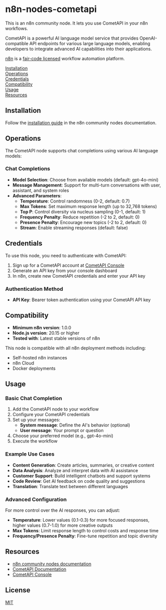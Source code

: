 # n8n-nodes-cometapi

This is an n8n community node. It lets you use CometAPI in your n8n workflows.

CometAPI is a powerful AI language model service that provides OpenAI-compatible API endpoints for various large language models, enabling developers to integrate advanced AI capabilities into their applications.

[n8n](https://n8n.io/) is a [fair-code licensed](https://docs.n8n.io/reference/license/) workflow automation platform.

[Installation](#installation)  
[Operations](#operations)  
[Credentials](#credentials)  
[Compatibility](#compatibility)  
[Usage](#usage)  
[Resources](#resources)  

## Installation

Follow the [installation guide](https://docs.n8n.io/integrations/community-nodes/installation/) in the n8n community nodes documentation.

## Operations

The CometAPI node supports chat completions using various AI language models:

### Chat Completions
- **Model Selection**: Choose from available models (default: gpt-4o-mini)
- **Message Management**: Support for multi-turn conversations with user, assistant, and system roles
- **Advanced Parameters**:
  - **Temperature**: Control randomness (0-2, default: 0.7)
  - **Max Tokens**: Set maximum response length (up to 32,768 tokens)
  - **Top P**: Control diversity via nucleus sampling (0-1, default: 1)
  - **Frequency Penalty**: Reduce repetition (-2 to 2, default: 0)
  - **Presence Penalty**: Encourage new topics (-2 to 2, default: 0)
  - **Stream**: Enable streaming responses (default: false)

## Credentials

To use this node, you need to authenticate with CometAPI:

1. Sign up for a CometAPI account at [CometAPI Console](https://api.cometapi.com/console/token)
2. Generate an API key from your console dashboard
3. In n8n, create new CometAPI credentials and enter your API key

### Authentication Method
- **API Key**: Bearer token authentication using your CometAPI API key

## Compatibility

- **Minimum n8n version**: 1.0.0
- **Node.js version**: 20.15 or higher
- **Tested with**: Latest stable versions of n8n

This node is compatible with all n8n deployment methods including:
- Self-hosted n8n instances
- n8n Cloud
- Docker deployments

## Usage

### Basic Chat Completion

1. Add the CometAPI node to your workflow
2. Configure your CometAPI credentials
3. Set up your messages:
   - **System message**: Define the AI's behavior (optional)
   - **User message**: Your prompt or question
4. Choose your preferred model (e.g., gpt-4o-mini)
5. Execute the workflow

### Example Use Cases

- **Content Generation**: Create articles, summaries, or creative content
- **Data Analysis**: Analyze and interpret data with AI assistance
- **Customer Support**: Build intelligent chatbots and support systems
- **Code Review**: Get AI feedback on code quality and suggestions
- **Translation**: Translate text between different languages

### Advanced Configuration

For more control over the AI responses, you can adjust:
- **Temperature**: Lower values (0.1-0.3) for more focused responses, higher values (0.7-1.0) for more creative outputs
- **Max Tokens**: Limit response length to control costs and response time
- **Frequency/Presence Penalty**: Fine-tune repetition and topic diversity

## Resources

* [n8n community nodes documentation](https://docs.n8n.io/integrations/#community-nodes)
* [CometAPI Documentation](https://api.cometapi.com/docs)
* [CometAPI Console](https://api.cometapi.com/console/token)

## License

[MIT](https://github.com/cometapi-dev/n8n-nodes-cometapi/blob/master/LICENSE.md)
